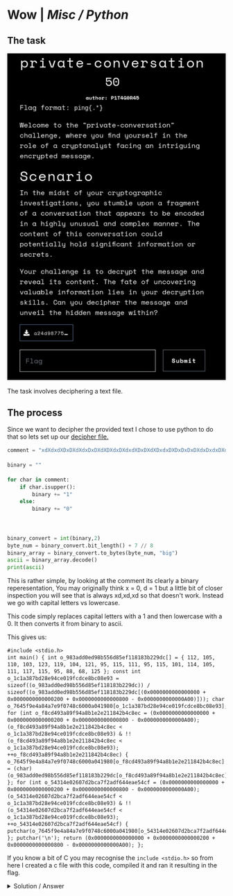 # Wow | *Misc / Python*

## The task
![task description](/ping_ctf_2023/private-convo/imgs/Task.png)

The task involves deciphering a text file.

## The process

Since we want to decipher the provided text I chose to use python to do that so lets set up our [decipher file.](/ping_ctf_2023/private-convo/task_files/translate.py)

```python 
comment = "xdXdxdXDxDXdXdxDxDXdXDXdxDXdxdXDxDXdXDxdxDXDxDxDxDXdxDxdxDXdxDxDxdXdxdxdxdXDXDxdxDXDxdXDxDXDxDxdxDXdxDxdxDXdXdxDxDXdXDXDxdXdXDXdxDXdXdxdxdXDXDXdxdxdXdXdxDXdXdxDxDXdXDXdxDXDxDxdxdXdxdxdxDXdXDxDxDXdxdx[...]DXdXD"

binary = ""

for char in comment:
    if char.isupper():
        binary += "1"
    else:
        binary += "0"
    


binary_convert = int(binary,2)
byte_num = binary_convert.bit_length() + 7 // 8
binary_array = binary_convert.to_bytes(byte_num, "big")
ascii = binary_array.decode()
print(ascii)


```
This is rather simple, by looking at the comment its clearly a binary reperesentation, You may originally think x = 0, d = 1 but a little bit of closer inspection you will see that is always xd,xd,xd so that doesn't work. Instead we go with capital letters vs lowercase.

This code simply replaces capital letters with a 1 and then lowercase with a 0. It then converts it from binary to ascii.

This gives us:

```
#include <stdio.h>
int main() { int o_983add0ed98b556d85ef118183b229dc[] = { 112, 105, 110, 103, 123, 119, 104, 121, 95, 115, 111, 95, 115, 101, 114, 105, 111, 117, 115, 95, 88, 68, 125 }; const int o_1c1a387bd28e94ce019fcdce8bc08e93 = sizeof((o_983add0ed98b556d85ef118183b229dc)) / sizeof((o_983add0ed98b556d85ef118183b229dc[(0x0000000000000000 + 0x0000000000000200 + 0x0000000000000800 - 0x0000000000000A00)])); char o_7645f9e4a84a7e9f0748c6000a041980[o_1c1a387bd28e94ce019fcdce8bc08e93]; for (int o_f8cd493a89f94a8b1e2e211842b4c8ec = (0x0000000000000000 + 0x0000000000000200 + 0x0000000000000800 - 0x0000000000000A00); (o_f8cd493a89f94a8b1e2e211842b4c8ec < o_1c1a387bd28e94ce019fcdce8bc08e93) & !!(o_f8cd493a89f94a8b1e2e211842b4c8ec < o_1c1a387bd28e94ce019fcdce8bc08e93); ++o_f8cd493a89f94a8b1e2e211842b4c8ec) { o_7645f9e4a84a7e9f0748c6000a041980[o_f8cd493a89f94a8b1e2e211842b4c8ec] = (char)(o_983add0ed98b556d85ef118183b229dc[o_f8cd493a89f94a8b1e2e211842b4c8ec]); }; for (int o_54314e02607d2bca7f2adf644eae54cf = (0x0000000000000000 + 0x0000000000000200 + 0x0000000000000800 - 0x0000000000000A00); (o_54314e02607d2bca7f2adf644eae54cf < o_1c1a387bd28e94ce019fcdce8bc08e93) & !!(o_54314e02607d2bca7f2adf644eae54cf < o_1c1a387bd28e94ce019fcdce8bc08e93); ++o_54314e02607d2bca7f2adf644eae54cf) { putchar(o_7645f9e4a84a7e9f0748c6000a041980[o_54314e02607d2bca7f2adf644eae54cf]); }; putchar('\n'); return (0x0000000000000000 + 0x0000000000000200 + 0x0000000000000800 - 0x0000000000000A00); }; 
```

If you know a bit of C you may recognise the `include <stdio.h>` so from here I created a c file with this code, compiled it and ran it resulting in the flag.

<details>
  <summary>Solution / Answer</summary>

![screenshot of flag](/ping_ctf_2023/private-convo/imgs/flag.png)

</details>
